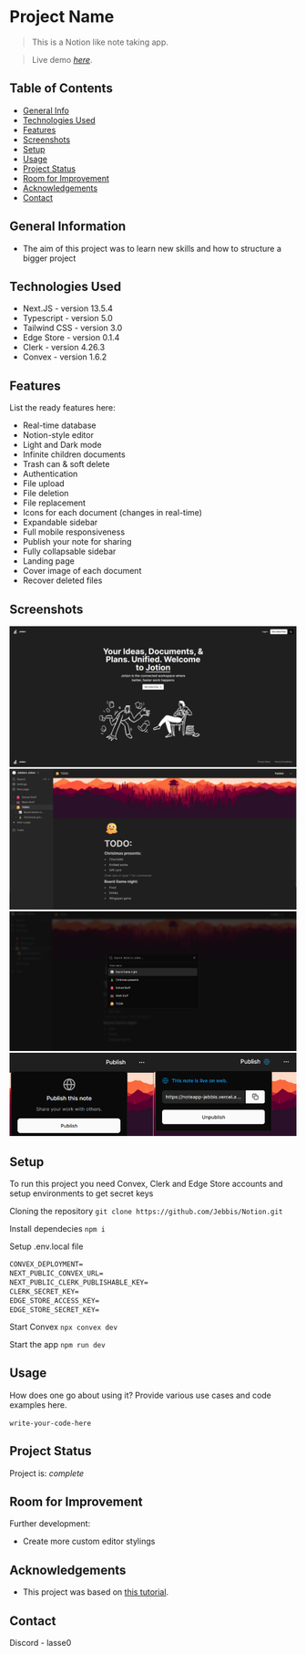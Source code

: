 # Project Name
> This is a Notion like note taking app.

> Live demo [_here_](https://noteapp-jebbis.vercel.app/). <!-- If you have the project hosted somewhere, include the link here. -->

## Table of Contents
* [General Info](#general-information)
* [Technologies Used](#technologies-used)
* [Features](#features)
* [Screenshots](#screenshots)
* [Setup](#setup)
* [Usage](#usage)
* [Project Status](#project-status)
* [Room for Improvement](#room-for-improvement)
* [Acknowledgements](#acknowledgements)
* [Contact](#contact)
<!-- * [License](#license) -->


## General Information
- The aim of this project was to learn new skills and how to structure a bigger project
<!-- You don't have to answer all the questions - just the ones relevant to your project. -->


## Technologies Used
- Next.JS - version 13.5.4
- Typescript - version 5.0
- Tailwind CSS - version 3.0
- Edge Store - version 0.1.4
- Clerk - version 4.26.3
- Convex - version 1.6.2


## Features
List the ready features here:
- Real-time database
- Notion-style editor
- Light and Dark mode 
- Infinite children documents
- Trash can & soft delete
- Authentication
- File upload
- File deletion
- File replacement 
- Icons for each document (changes in real-time)
- Expandable sidebar
- Full mobile responsiveness
- Publish your note for sharing
- Fully collapsable sidebar
- Landing page
- Cover image of each document
- Recover deleted files


## Screenshots
![Example screenshot](./img/HomeScreen.png)
![Example screenshot](./img/DocumentsPage.png)
![Example screenshot](./img/Search.png)
![Example screenshot](./img/Share.png)
<!-- add img folder to root where readme file is located  -->


## Setup
To run this project you need Convex, Clerk and Edge Store accounts and setup environments to get secret keys

Cloning the repository `git clone https://github.com/Jebbis/Notion.git`

Install dependecies `npm i`

Setup .env.local file 
```
CONVEX_DEPLOYMENT=
NEXT_PUBLIC_CONVEX_URL=
NEXT_PUBLIC_CLERK_PUBLISHABLE_KEY=
CLERK_SECRET_KEY=
EDGE_STORE_ACCESS_KEY=
EDGE_STORE_SECRET_KEY=
```

Start Convex `npx convex dev`

Start the app `npm run dev`


## Usage
How does one go about using it?
Provide various use cases and code examples here.

`write-your-code-here`


## Project Status
Project is:  _complete_


## Room for Improvement

Further development:
- Create more custom editor stylings


## Acknowledgements
- This project was based on [this tutorial](https://www.youtube.com/watch?v=0OaDyjB9Ib8).
  

## Contact
Discord - lasse0


<!-- Optional -->
<!-- ## License -->
<!-- This project is open source and available under the [... License](). -->

<!-- You don't have to include all sections - just the one's relevant to your project -->
